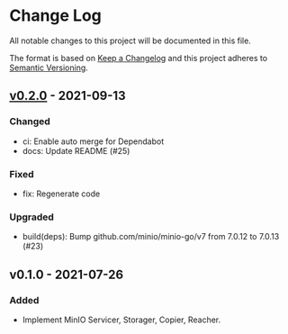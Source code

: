 # Change Log

All notable changes to this project will be documented in this file.

The format is based on [Keep a Changelog](https://keepachangelog.com/)
and this project adheres to [Semantic Versioning](https://semver.org/).

## [v0.2.0] - 2021-09-13

### Changed

- ci: Enable auto merge for Dependabot
- docs: Update README (#25)

### Fixed

- fix: Regenerate code

### Upgraded

- build(deps): Bump github.com/minio/minio-go/v7 from 7.0.12 to 7.0.13 (#23)

## v0.1.0 - 2021-07-26

### Added

- Implement MinIO Servicer, Storager, Copier, Reacher.

[v0.2.0]: https://github.com/beyondstorage/go-service-minio/compare/v0.1.0...v0.2.0
